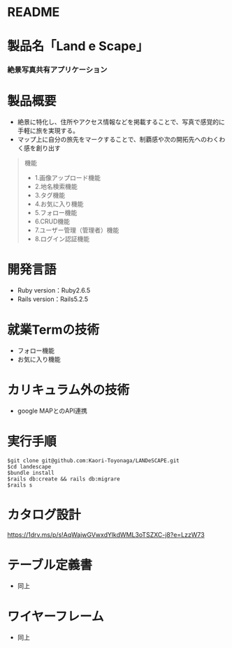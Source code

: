 # README

# 製品名「Land e Scape」​
### 絶景写真共有アプリケーション

# 製品概要
* 絶景に特化し、住所やアクセス情報などを掲載することで、写真で感覚的に手軽に旅を実現する。​
* マップ上に自分の旅先をマークすることで、制覇感や次の開拓先へのわくわく感を創り出す​
> 機能
>* 1.画像アップロード機能
>* 2.地名検索機能　
>* 3.タグ機能
>* 4.お気に入り機能
>* 5.フォロー機能
>* 6.CRUD機能
>* 7.ユーザー管理（管理者）機能
>* 8.ログイン認証機能

# 開発言語
* Ruby version：Ruby2.6.5
* Rails version：Rails5.2.5

# 就業Termの技術
* フォロー機能
* お気に入り機能

# カリキュラム外の技術
* google MAPとのAPI連携

# 実行手順
```
$git clone git@github.com:Kaori-Toyonaga/LANDeSCAPE.git
$cd landescape
$bundle install
$rails db:create && rails db:migrare
$rails s
```

# カタログ設計
https://1drv.ms/p/s!AqWajwGVwxdYlkdWML3oTSZXC-j8?e=LzzW73

# テーブル定義書
* 同上

# ワイヤーフレーム
* 同上
